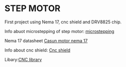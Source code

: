 # STEP MOTOR

First project using Nema 17, cnc shield and DRV8825 chip.

Info abuot microstepping of step motor: [microstepping](http://www.nmbtc.com/step-motors/engineering/full-half-and-microstepping/)

Nema 17 datasheet [Casun motor nema 17](http://www.casunmotor.com/nema-17-stepper-motor)

Info about cnc shield: [Cnc shield](https://blog.protoneer.co.nz/arduino-cnc-shield/#Assembly)

Libary:[CNC library](https://github.com/DIMRobotics/ArduinoStepperDriver/wiki/Reference)

